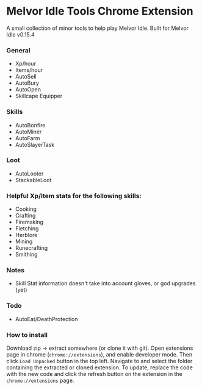 # Melvor Idle Tools Chrome Extension

A small collection of minor tools to help play Melvor Idle. Built for Melvor Idle v0.15.4 

### General
* Xp/hour
* Items/hour
* AutoSell
* AutoBury
* AutoOpen
* Skillcape Equipper

### Skills
* AutoBonfire
* AutoMiner
* AutoFarm
* AutoSlayerTask

### Loot
* AutoLooter
* StackableLoot

### Helpful Xp/Item stats for the following skills:
* Cooking 
* Crafting 
* Firemaking 
* Fletching 
* Herblore 
* Mining 
* Runecrafting 
* Smithing

### Notes
* Skill Stat information doesn't take into account gloves, or god upgrades (yet)  

### Todo
* AutoEat/DeathProtection

### How to install
Download zip -> extract somewhere (or clone it with git). Open extensions page 
in chrome (```chrome://extensions```), and enable developer mode. Then click 
```Load Unpacked``` button in the top left. Navigate to and select the folder containing 
the extracted or cloned extension. To update, replace the code with the new code and 
click the refresh button on the extension in the ```chrome://extensions``` page.